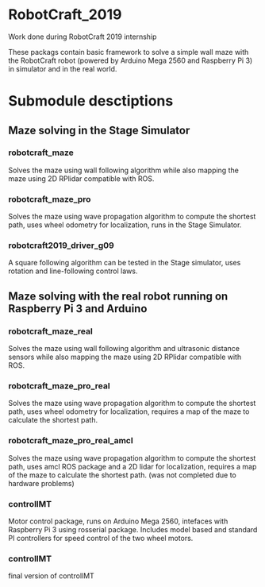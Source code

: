 # RobotCraft_2019
Work done during RobotCraft 2019 internship

These packags contain basic framework to solve a simple wall maze with the RobotCraft robot (powered by Arduino Mega 2560
and Raspberry Pi 3) in simulator and in the real world.

# Submodule desctiptions
## Maze solving in the Stage Simulator
### robotcraft_maze
Solves the maze using wall following algorithm while also mapping the maze using 2D RPlidar compatible with ROS.

### robotcraft_maze_pro 
Solves the maze using wave propagation algorithm to compute the shortest path, uses wheel odometry for localization, runs in the Stage Simulator.

### robotcraft2019_driver_g09
A square following algorithm can be tested in the Stage simulator, uses rotation and line-following control laws.

## Maze solving with the real robot running on Raspberry Pi 3 and Arduino
### robotcraft_maze_real
Solves the maze using wall following algorithm and ultrasonic distance sensors while also mapping the maze using 2D RPlidar compatible with ROS.

### robotcraft_maze_pro_real
Solves the maze using wave propagation algorithm to compute the shortest path, uses wheel odometry for localization, requires a map of the maze to calculate the shortest path.

### robotcraft_maze_pro_real_amcl
Solves the maze using wave propagation algorithm to compute the shortest path, uses amcl ROS package and a 2D lidar for localization, requires a map of the maze to calculate the shortest path. (was not completed due to hardware problems)

### controllMT
Motor control package, runs on Arduino Mega 2560, intefaces with Raspberry Pi 3 using rosserial package. Includes model based and standard PI controllers for speed control of the two wheel motors.

### controllMT
final version of controllMT
